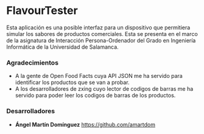 # FlavourTester
Esta aplicación es una posible interfaz para un dispositivo que permitiera simular los sabores de productos comerciales.
Esta se presenta en el marco de la asignatura de Interacción Persona-Ordenador del Grado en Ingeniería Informática de la Universidad de Salamanca.
### Agradecimientos
- A la gente de Open Food Facts cuya API JSON me ha servido para identificar los productos que se van a probar.
- A los desarrolladores de zxing cuyo lector de codigos de barras me ha servido para poder leer los codigos de barras de los productos.
### Desarrolladores
- **Ángel Martín Domínguez** https://github.com/amartdom
